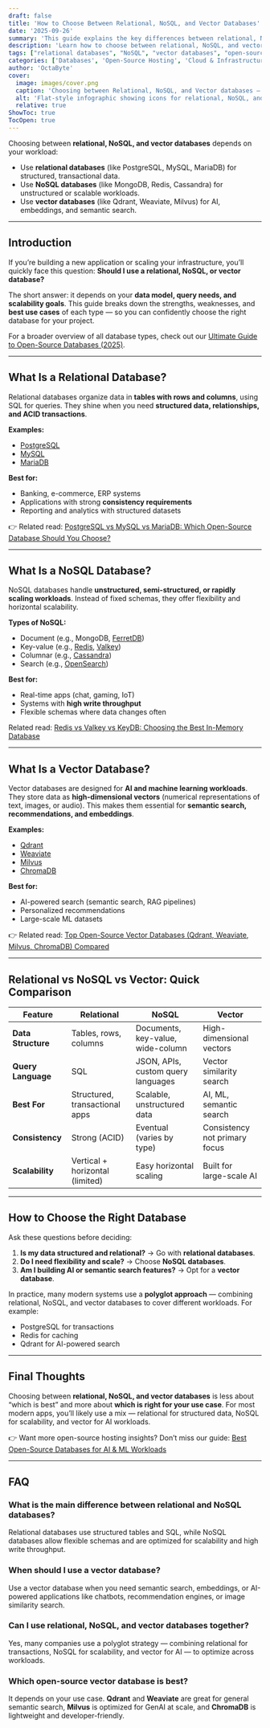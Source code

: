```yaml
---
draft: false
title: 'How to Choose Between Relational, NoSQL, and Vector Databases'
date: '2025-09-26'
summary: 'This guide explains the key differences between relational, NoSQL, and vector databases, highlighting their strengths, best use cases, and examples. Relational databases are best for structured data and transactions, NoSQL excels at scalability and flexibility, while vector databases power AI and semantic search. Learn how to choose the right database—or combine them in a polyglot approach—for your project.'
description: 'Learn how to choose between relational, NoSQL, and vector databases. Compare use cases, strengths, and examples to find the best fit for your project.'
tags: ["relational databases", "NoSQL", "vector databases", "open-source databases", "PostgreSQL", "MongoDB", "Qdrant", "Milvus", "Weaviate", "AI workloads"]
categories: ['Databases', 'Open-Source Hosting', 'Cloud & Infrastructure']
author: 'OctaByte'
cover:
  image: images/cover.png
  caption: 'Choosing between Relational, NoSQL, and Vector databases — a visual guide for modern data infrastructure.'
  alt: 'Flat-style infographic showing icons for relational, NoSQL, and vector databases with the title “How to Choose Between Relational, NoSQL, and Vector Databases.”'
  relative: true
ShowToc: true
TocOpen: true
---
```


Choosing between **relational, NoSQL, and vector databases** depends on your workload:  

- Use **relational databases** (like PostgreSQL, MySQL, MariaDB) for structured, transactional data.  
- Use **NoSQL databases** (like MongoDB, Redis, Cassandra) for unstructured or scalable workloads.  
- Use **vector databases** (like Qdrant, Weaviate, Milvus) for AI, embeddings, and semantic search.  

---

## Introduction  
If you’re building a new application or scaling your infrastructure, you’ll quickly face this question: **Should I use a relational, NoSQL, or vector database?**  

The short answer: it depends on your **data model, query needs, and scalability goals**. This guide breaks down the strengths, weaknesses, and **best use cases** of each type — so you can confidently choose the right database for your project.  

For a broader overview of all database types, check out our [Ultimate Guide to Open-Source Databases (2025)](/topics/open-source-databases/ultimate-guide-2025/).  

---

## What Is a Relational Database?  
Relational databases organize data in **tables with rows and columns**, using SQL for queries. They shine when you need **structured data, relationships, and ACID transactions**.  

**Examples:**  
- [PostgreSQL](https://octabyte.io/fully-managed-open-source-services/databases/relational-databases/postgresql)  
- [MySQL](https://octabyte.io/fully-managed-open-source-services/databases/relational-databases/mysql)  
- [MariaDB](https://octabyte.io/fully-managed-open-source-services/databases/relational-databases/mariadb)  

**Best for:**  
- Banking, e-commerce, ERP systems  
- Applications with strong **consistency requirements**  
- Reporting and analytics with structured datasets  

👉 Related read: [PostgreSQL vs MySQL vs MariaDB: Which Open-Source Database Should You Choose?](/topics/open-source-databases/postgresql-vs-mysql-vs-mariadb/)  

---

## What Is a NoSQL Database?  
NoSQL databases handle **unstructured, semi-structured, or rapidly scaling workloads**. Instead of fixed schemas, they offer flexibility and horizontal scalability.  

**Types of NoSQL:**  
- Document (e.g., MongoDB, [FerretDB](https://octabyte.io/fully-managed-open-source-services/databases/nosql/ferretdb))  
- Key-value (e.g., [Redis](https://octabyte.io/fully-managed-open-source-services/databases/nosql/redis), [Valkey](https://octabyte.io/fully-managed-open-source-services/databases/nosql/valkey))  
- Columnar (e.g., [Cassandra](https://octabyte.io/fully-managed-open-source-services/databases/nosql/cassandra))  
- Search (e.g., [OpenSearch](https://octabyte.io/fully-managed-open-source-services/databases/nosql/opensearch))  

**Best for:**  
- Real-time apps (chat, gaming, IoT)  
- Systems with **high write throughput**  
- Flexible schemas where data changes often  

Related read: [Redis vs Valkey vs KeyDB: Choosing the Best In-Memory Database](/topics/open-source-databases/redis-vs-valkey-vs-keydb/)  

---

## What Is a Vector Database?  
Vector databases are designed for **AI and machine learning workloads**. They store data as **high-dimensional vectors** (numerical representations of text, images, or audio). This makes them essential for **semantic search, recommendations, and embeddings**.  

**Examples:**  
- [Qdrant](https://octabyte.io/fully-managed-open-source-services/databases/specialized-databases/qdrant)  
- [Weaviate](https://octabyte.io/fully-managed-open-source-services/databases/specialized-databases/weaviate)  
- [Milvus](https://octabyte.io/fully-managed-open-source-services/databases/specialized-databases/milvus)  
- [ChromaDB](https://octabyte.io/fully-managed-open-source-services/databases/specialized-databases/chromadb)  

**Best for:**  
- AI-powered search (semantic search, RAG pipelines)  
- Personalized recommendations  
- Large-scale ML datasets  

👉 Related read: [Top Open-Source Vector Databases (Qdrant, Weaviate, Milvus, ChromaDB) Compared](/topics/open-source-databases/vector-databases-comparison/)  

---

## Relational vs NoSQL vs Vector: Quick Comparison  

| Feature        | Relational                       | NoSQL                                   | Vector                          |
|----------------|----------------------------------|-----------------------------------------|---------------------------------|
| **Data Structure** | Tables, rows, columns            | Documents, key-value, wide-column        | High-dimensional vectors        |
| **Query Language** | SQL                              | JSON, APIs, custom query languages       | Vector similarity search        |
| **Best For**      | Structured, transactional apps    | Scalable, unstructured data              | AI, ML, semantic search         |
| **Consistency**   | Strong (ACID)                     | Eventual (varies by type)                | Consistency not primary focus   |
| **Scalability**   | Vertical + horizontal (limited)   | Easy horizontal scaling                  | Built for large-scale AI        |

---

## How to Choose the Right Database  

Ask these questions before deciding:  

1. **Is my data structured and relational?** → Go with **relational databases**.  
2. **Do I need flexibility and scale?** → Choose **NoSQL databases**.  
3. **Am I building AI or semantic search features?** → Opt for a **vector database**.  

In practice, many modern systems use a **polyglot approach** — combining relational, NoSQL, and vector databases to cover different workloads. For example:  

- PostgreSQL for transactions  
- Redis for caching  
- Qdrant for AI-powered search  

---

## Final Thoughts  
Choosing between **relational, NoSQL, and vector databases** is less about “which is best” and more about **which is right for your use case**. For most modern apps, you’ll likely use a mix — relational for structured data, NoSQL for scalability, and vector for AI workloads.  

👉 Want more open-source hosting insights? Don’t miss our guide: [Best Open-Source Databases for AI & ML Workloads](/topics/open-source-databases/best-databases-ai-ml/)  

---

## FAQ  

### What is the main difference between relational and NoSQL databases?  
Relational databases use structured tables and SQL, while NoSQL databases allow flexible schemas and are optimized for scalability and high write throughput.  

### When should I use a vector database?  
Use a vector database when you need semantic search, embeddings, or AI-powered applications like chatbots, recommendation engines, or image similarity search.  

### Can I use relational, NoSQL, and vector databases together?  
Yes, many companies use a polyglot strategy — combining relational for transactions, NoSQL for scalability, and vector for AI — to optimize across workloads.  

### Which open-source vector database is best?  
It depends on your use case. **Qdrant** and **Weaviate** are great for general semantic search, **Milvus** is optimized for GenAI at scale, and **ChromaDB** is lightweight and developer-friendly.  
